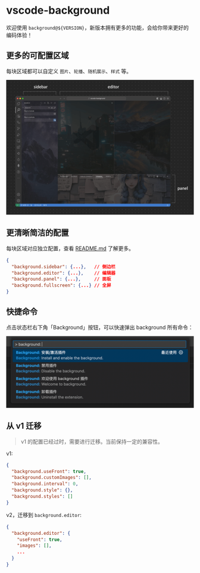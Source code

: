 # vscode-background

欢迎使用 `background@${VERSION}`，新版本拥有更多的功能，会给你带来更好的编码体验！

## 更多的可配置区域

每块区域都可以自定义 `图片`、`轮播`、`随机展示`、`样式` 等。

<img src="../images/containers.png" width="800" />

## 更清晰简洁的配置

每块区域对应独立配置，查看 [README.md](https://github.com/shalldie/vscode-background) 了解更多。

```json
{
  "background.sidebar": {...},   // 侧边栏
  "background.editor": {...},    // 编辑器
  "background.panel": {...},     // 面板
  "background.fullscreen": {...} // 全屏
}
```

## 快捷命令

点击状态栏右下角「Background」按钮，可以快速弹出 background 所有命令：

<img width="660" src="../images/commands.png">

## 从 v1 迁移

> v1 的配置已经过时，需要进行迁移。当前保持一定的兼容性。

v1:

```json
{
  "background.useFront": true,
  "background.customImages": [],
  "background.interval": 0,
  "background.style": {},
  "background.styles": []
}
```

v2，迁移到 `background.editor`:

```json
{
  "background.editor": {
    "useFront": true,
    "images": [],
    ...
  }
}
```
